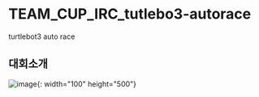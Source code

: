 # TEAM_CUP_IRC_tutlebo3-autorace
turtlebot3 auto race


## 대회소개
![image](https://user-images.githubusercontent.com/65781023/275711856-02cd1c89-cc4c-4795-b3d8-27c1d59cb80b.png){: width="100" height="500"}
